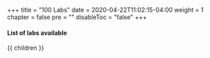 +++
title = "100 Labs"
date = 2020-04-22T11:02:15-04:00
weight = 1
chapter = false
pre = ""
disableToc = "false"
+++

#### List of labs available
{{ children }}
